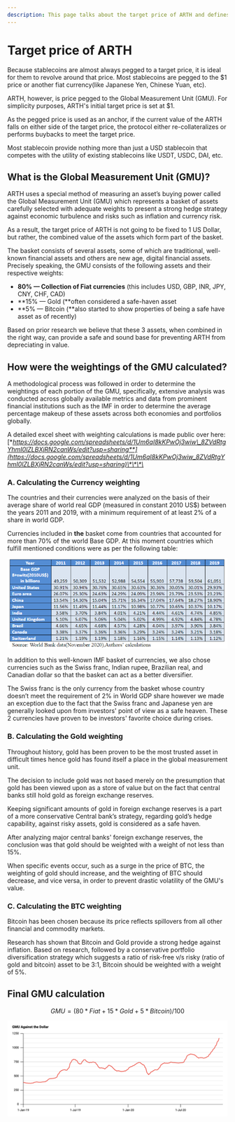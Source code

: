 ```yaml
---
description: This page talks about the target price of ARTH and defines the GMU index
---
```


# Target price of ARTH

Because stablecoins are almost always pegged to a target price, it is ideal for them to revolve around that price. Most stablecoins are pegged to the $1 price or another fiat currency\(like Japanese Yen, Chinese Yuan, etc\). 

ARTH, however, is price pegged to the Global Measurement Unit \(GMU\). For simplicity purposes, ARTH's initial target price is set at $1.  
  
As the pegged price is used as an anchor, if the current value of the ARTH falls on either side of the target price, the protocol either re-collateralizes or performs buybacks to meet the target price.

Most stablecoin provide nothing more than just a USD stablecoin that competes with the utility of existing stablecoins like USDT, USDC, DAI, etc.

## What is the Global Measurement Unit \(GMU\)?

ARTH uses a special method of measuring an asset’s buying power called the Global Measurement Unit \(GMU\) which represents a basket of assets carefully selected with adequate weights to present a strong hedge strategy against economic turbulence and risks such as inflation and currency risk. 

As a result, the target price of ARTH is not going to be fixed to 1 US Dollar, but rather, the combined value of the assets which form part of the basket.

The basket consists of several assets, some of which are traditional, well-known financial assets and others are new age, digital financial assets. Precisely speaking, the GMU consists of the following assets and their respective weights:

* **80% — Collection of Fiat currencies** \(this includes USD, GBP, INR, JPY, CNY, CHF, CAD\)
* **15% — Gold \(**often considered a safe-haven asset
* **5% — Bitcoin \(**also started to show properties of being a safe have asset as of recently\)

Based on prior research we believe that these 3 assets, when combined in the right way, can provide a safe and sound base for preventing ARTH from depreciating in value.

## How were the weightings of the GMU calculated?

A methodological process was followed in order to determine the weightings of each portion of the GMU, specifically, extensive analysis was conducted across globally available metrics and data from prominent financial institutions such as the IMF in order to determine the average percentage makeup of these assets across both economies and portfolios globally.

A detailed excel sheet with weighting calculations is made public over here: [**https://docs.google.com/spreadsheets/d/1Um6qI8kKPwOj3wiw\_8ZVdRtgYhmI0lZLBXjRN2canWs/edit?usp=sharing**](https://docs.google.com/spreadsheets/d/1Um6qI8kKPwOj3wiw_8ZVdRtgYhmI0lZLBXjRN2canWs/edit?usp=sharing)\*\*\*\*

### **A. Calculating the Currency weighting**

The countries and their currencies were analyzed on the basis of their average share of world real GDP \(measured in constant 2010 US$\) between the years 2011 and 2019, with a minimum requirement of at least 2% of a share in world GDP.

Currencies included in **the** basket come from countries that accounted for more than 70% of the world Base GDP. At this moment countries which fulfill mentioned conditions were as per the following table:

![](../.gitbook/assets/image%20%286%29.png)

In addition to this well-known IMF basket of currencies, we also chose currencies such as the Swiss franc, Indian rupee, Brazilian real, and Canadian dollar so that the basket can act as a better diversifier. 

The Swiss franc is the only currency from the basket whose country doesn’t meet the requirement of 2% in World GDP share however we made an exception due to the fact that the Swiss franc and Japanese yen are generally looked upon from investors' point of view as a safe heaven. These 2 currencies have proven to be investors' favorite choice during crises.

### **B. Calculating the Gold weighting**

Throughout history, gold has been proven to be the most trusted asset in difficult times hence gold has found itself a place in the global measurement unit. 

The decision to include gold was not based merely on the presumption that gold has been viewed upon as a store of value but on the fact that central banks still hold gold as foreign exchange reserves. 

Keeping significant amounts of gold in foreign exchange reserves is a part of a more conservative  Central bank’s strategy, regarding gold’s hedge capability, against risky assets, gold is considered as a safe haven.  

After analyzing major central banks' foreign exchange reserves, the conclusion was that gold should be weighted with a weight of not less than 15%. 

When specific events occur, such as a surge in the price of BTC, the weighting of gold should increase, and the weighting of BTC should decrease, and vice versa, in order to prevent drastic volatility of the GMU's value.

### **C. Calculating the BTC weighting**

Bitcoin has been chosen because its price reflects spillovers from all other financial and commodity markets. 

Research has shown that Bitcoin and Gold provide a strong hedge against inflation. Based on research, followed by a conservative portfolio diversification strategy which suggests a ratio of risk-free v/s risky \(ratio of gold and bitcoin\) asset to be 3:1, Bitcoin should be weighted with a weight of 5%.

## **Final GMU calculation**

$$
GMU = (80 * Fiat + 15 * Gold + 5 * Bitcoin) / 100
$$

![Historical performance of the GMU against USD over time:](../.gitbook/assets/image%20%2897%29.png)



